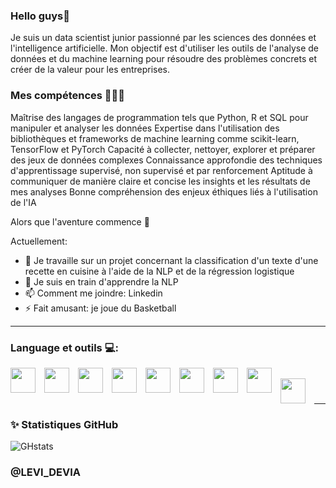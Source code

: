 ### Hello guys👋


Je suis un data scientist junior passionné par les sciences des données et l'intelligence artificielle. Mon objectif est d'utiliser les outils de l'analyse de données et du machine learning pour résoudre des problèmes concrets et créer de la valeur pour les entreprises.

### Mes compétences 👨🏾‍💻

Maîtrise des langages de programmation tels que Python, R et SQL pour manipuler et analyser les données
Expertise dans l'utilisation des bibliothèques et frameworks de machine learning comme scikit-learn, TensorFlow et PyTorch
Capacité à collecter, nettoyer, explorer et préparer des jeux de données complexes
Connaissance approfondie des techniques d'apprentissage supervisé, non supervisé et par renforcement
Aptitude à communiquer de manière claire et concise les insights et les résultats de mes analyses
Bonne compréhension des enjeux éthiques liés à l'utilisation de l'IA

Alors que l'aventure commence 🤩

Actuellement:

- 🔭 Je travaille sur un projet concernant la classification d'un texte d'une recette en cuisine à l'aide de la NLP et de la régression logistique
- 🌱 Je suis en train d'apprendre la NLP
- 📫 Comment me joindre: Linkedin
- ⚡ Fait amusant: je joue du Basketball

------
### Language et outils 💻:
<img align='left' width='40px' src="https://cdn.jsdelivr.net/gh/devicons/devicon/icons/pycharm/pycharm-original.svg" style="padding-right:11px;"><img/>
<img align='left' width='40px' src="https://cdn.jsdelivr.net/gh/devicons/devicon/icons/python/python-original.svg" style="padding-right:11px;"><img/>
<img align='left' width='40px' src="https://cdn.jsdelivr.net/gh/devicons/devicon/icons/jupyter/jupyter-original-wordmark.svg" style="padding-right:11px;"><img/>
<img align='left' width='40px' src="https://cdn.jsdelivr.net/gh/devicons/devicon/icons/openal/openal-original.svg" style="padding-right:11px;"><img/>
<img align='left' width='40px' src="https://cdn.jsdelivr.net/gh/devicons/devicon/icons/nodejs/nodejs-original-wordmark.svg" style="padding-right:11px;"><img/>
<img align='left' width='40px' src="https://cdn.jsdelivr.net/gh/devicons/devicon/icons/django/django-plain.svg" style="padding-right:11px;"><img/>
<img align='left' width='40px' src="https://cdn.jsdelivr.net/gh/devicons/devicon/icons/java/java-original-wordmark.svg" style="padding-right:11px;"><img/>
<img align='left' width='40px' src="https://cdn.jsdelivr.net/gh/devicons/devicon/icons/mysql/mysql-original-wordmark.svg" style="padding-right:11px;"><img/>
<img align='left' width='40px' src="https://cdn.jsdelivr.net/gh/devicons/devicon/icons/vscode/vscode-original.svg" style="padding-right:11px;"><img> </br></br>



###  <hr/>
### ✨ Statistiques GitHub 
![GHstats](https://github-readme-stats.vercel.app/api?username=LEVI-DEVIA&show_icons=true)


  ### @LEVI_DEVIA
